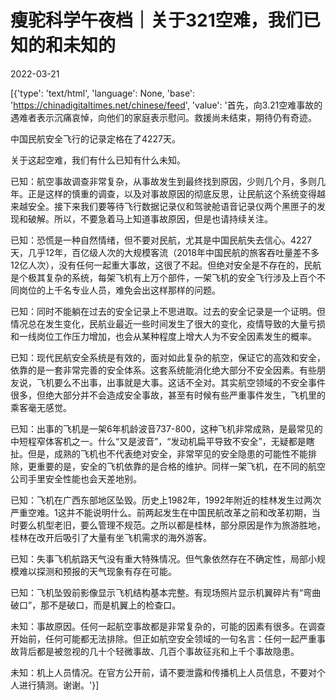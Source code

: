 # 瘦驼科学午夜档｜关于321空难，我们已知的和未知的

2022-03-21

[{'type': 'text/html', 'language': None, 'base': 'https://chinadigitaltimes.net/chinese/feed', 'value': '首先，向3.21空难事故的遇难者表示沉痛哀悼，向他们的家庭表示慰问。救援尚未结束，期待仍有奇迹。

中国民航安全飞行的记录定格在了4227天。

关于这起空难，我们有什么已知有什么未知。

已知：航空事故调查非常复杂，从事故发生到最终找到原因，少则几个月，多则几年。正是这样的慎重的调查，以及对事故原因的彻底反思，让民航这个系统变得越来越安全。接下来我们要等待飞行数据记录仪和驾驶舱语音记录仪两个黑匣子的发现和破解。所以，不要急着马上知道事故原因，但是也请持续关注。

已知：恐慌是一种自然情绪，但不要对民航，尤其是中国民航失去信心。4227天，几乎12年，百亿级人次的大规模客流（2018年中国民航的旅客吞吐量差不多12亿人次），没有任何一起重大事故，这很了不起。但绝对安全是不存在的，民航是个极其复杂的系统，每架飞机有上万个部件，一架飞机的安全飞行涉及上百个不同岗位的上千名专业人员，难免会出这样那样的问题。

已知：同时不能躺在过去的安全记录上不思进取。过去的安全记录是一个证明。但情况总在发生变化，民航业最近一些时间发生了很大的变化，疫情导致的大量亏损和一线岗位工作压力增加，也会从某种程度上增大人为不安全因素发生的概率。

已知：现代民航安全系统是有效的，面对如此复杂的航空，保证它的高效和安全，依靠的是一套非常完善的安全体系。这套系统能消化绝大部分不安全因素。有些朋友说，飞机要么不出事，出事就是大事。这话不全对。其实航空领域的不安全事件很多，但绝大部分并不会造成安全事故，甚至有时候有些严重事件发生，飞机里的乘客毫无感觉。

已知：出事的飞机是一架6年机龄波音737-800，这种飞机非常成熟，是最常见的中短程窄体客机之一。什么“又是波音”，“发动机扁平导致不安全”，无疑都是瞎扯。但是，成熟的飞机也不代表绝对安全，非常罕见的安全隐患的可能性不能排除，更重要的是，安全的飞机依靠的是合格的维护。同样一架飞机，在不同的航空公司手里安全性能也会天差地别。

已知：飞机在广西东部地区坠毁。历史上1982年，1992年附近的桂林发生过两次严重空难。1这并不能说明什么。前两起发生在中国民航改革之前和改革初期，当时要么机型老旧，要么管理不规范。之所以都是桂林，部分原因是作为旅游胜地，桂林在改开后吸引了大量有坐飞机需求的海外游客。

已知：失事飞机航路天气没有重大特殊情况。但气象依然存在不确定性，局部小规模难以探测和预报的天气现象有存在可能。

已知：飞机坠毁前影像显示飞机结构基本完整。有现场照片显示机翼碎片有“弯曲破口”，那不是破口，而是机翼上的检查口。

未知：事故原因。任何一起航空事故都是非常复杂的，可能的因素有很多。在调查开始前，任何可能都无法排除。但正如航空安全领域的一句名言：任何一起严重事故背后都是被忽视的几十个轻微事故、几百个事故征兆和上千个事故隐患。

未知：机上人员情况。在官方公开前，请不要泄露和传播机上人员信息，不要对个人进行猜测。谢谢。'}]